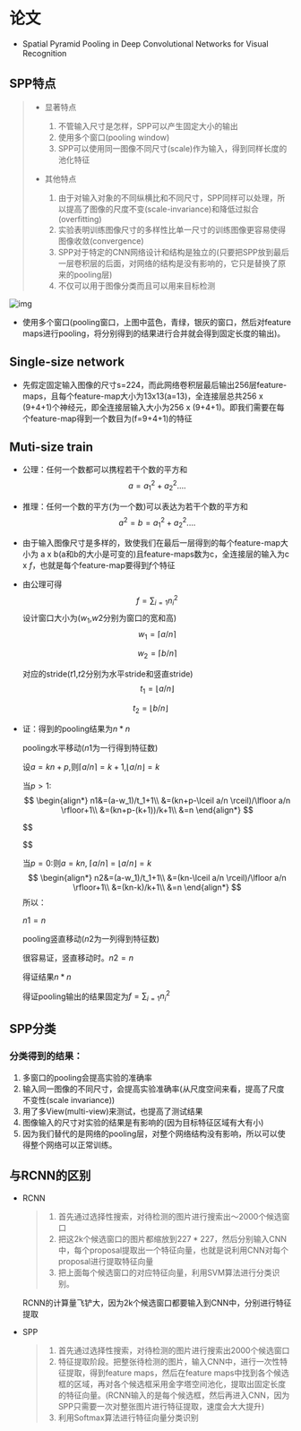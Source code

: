 # 论文

- Spatial Pyramid Pooling in Deep Convolutional Networks for Visual Recognition



## SPP特点

> - 显著特点
>   1. 不管输入尺寸是怎样，SPP可以产生固定大小的输出
>   2. 使用多个窗口(pooling window)
>   3. SPP可以使用同一图像不同尺寸(scale)作为输入，得到同样长度的池化特征
>
> - 其他特点
>   1. 由于对输入对象的不同纵横比和不同尺寸，SPP同样可以处理，所以提高了图像的尺度不变(scale-invariance)和降低过拟合(overfitting)
>   2. 实验表明训练图像尺寸的多样性比单一尺寸的训练图像更容易使得图像收敛(convergence)
>   3. SPP对于特定的CNN网络设计和结构是独立的(只要把SPP放到最后一层卷积层的后面，对网络的结构是没有影响的，它只是替换了原来的pooling层)
>   4. 不仅可以用于图像分类而且可以用来目标检测

![img](https://screenshotscdn.firefoxusercontent.com/images/d80118bd-9c92-416c-9c28-34e6e97bd8c6.png)

- 使用多个窗口(pooling窗口，上图中蓝色，青绿，银灰的窗口，然后对feature maps进行pooling，将分别得到的结果进行合并就会得到固定长度的输出)。

## Single-size network

- 先假定固定输入图像的尺寸s=224，而此网络卷积层最后输出256层feature-maps，且每个feature-map大小为13x13(a=13)，全连接层总共256 x (9+4+1)个神经元，即全连接层输入大小为256 x (9+4+1)。即我们需要在每个feature-map得到一个数目为(f=9+4+1)的特征

## Muti-size train

- 公理：任何一个数都可以携程若干个数的平方和
  $$
  a=a_1^2+a_2^2....
  $$



- 推理：任何一个数的平方(为一个数)可以表达为若干个数的平方和
  $$
  a^2=b=a_1^2+a_2^2....
  $$



- 由于输入图像尺寸是多样的，致使我们在最后一层得到的每个feature-map大小为   a x b(a和b的大小是可变的)且feature-maps数为c，全连接层的输入为c x $f$，也就是每个feature-map要得到$f$个特征

- 由公理可得
  $$
  f=\sum_{i=1} n_i^2
  $$
  设计窗口大小为($w_1$,$w2$分别为窗口的宽和高)
  $$
  w_1=\lceil a/n \rceil
  $$

  $$
  w_2=\lceil b/n \rceil
  $$

  对应的stride($t1$,$t2$分别为水平stride和竖直stride)
  $$
  t_1=\lfloor a/n \rfloor
  $$



$$
t_2=\lfloor b/n \rfloor
$$

- 证：得到的pooling结果为$n*n$

  pooling水平移动($n1$为一行得到特征数)

  设$a=kn+p$,则$\lceil a/n \rceil=k+1$,$\lfloor a/n \rfloor=k$

  当$p>1$:
  $$
  \begin{align*}
  n1&=(a-w_1)/t_1+1\\
  &=(kn+p-\lceil a/n \rceil)/\lfloor a/n \rfloor+1\\
  &=(kn+p-(k+1))/k+1\\
  &=n
  \end{align*}
  $$

  $$
  
  $$

  当$p=0$:则$a=kn$, $\lceil a/n \rceil=\lfloor a/n \rfloor=k$
  $$
  \begin{align*}
  n2&=(a-w_1)/t_1+1\\
  &=(kn-\lceil a/n \rceil)/\lfloor a/n \rfloor+1\\
  &=(kn-k)/k+1\\
  &=n
  \end{align*}
  $$
  所以：

  $n1=n$

  pooling竖直移动($n2$为一列得到特征数)

  很容易证，竖直移动时。$n2=n$

  得证结果$n*n$

  得证pooling输出的结果固定为$f=\sum_{i=1}n_i^2$

## SPP分类

### 分类得到的结果：

1. 多窗口的pooling会提高实验的准确率
2. 输入同一图像的不同尺寸，会提高实验准确率(从尺度空间来看，提高了尺度不变性(scale invariance))
3. 用了多View(multi-view)来测试，也提高了测试结果
4. 图像输入的尺寸对实验的结果是有影响的(因为目标特征区域有大有小)
5. 因为我们替代的是网络的pooling层，对整个网络结构没有影响，所以可以使得整个网络可以正常训练。



## 与RCNN的区别

- RCNN

  > 1. 首先通过选择性搜索，对待检测的图片进行搜索出～2000个候选窗口
  > 2. 把这2k个候选窗口的图片都缩放到$227*227$，然后分别输入CNN中，每个proposal提取出一个特征向量，也就是说利用CNN对每个proposal进行提取特征向量
  > 3. 把上面每个候选窗口的对应特征向量，利用SVM算法进行分类识别。

  RCNN的计算量飞铲大，因为2k个候选窗口都要输入到CNN中，分别进行特征提取

- SPP

  > 1. 首先通过选择性搜索，对待检测的图片进行搜索出2000个候选窗口
  > 2. 特征提取阶段。把整张待检测的图片，输入CNN中，进行一次性特征提取，得到feature maps，然后在feature maps中找到各个候选框的区域，再对各个候选框采用金字塔空间池化，提取出固定长度的特征向量。(RCNN输入的是每个候选框，然后再进入CNN，因为SPP只需要一次对整张图片进行特征提取，速度会大大提升)
  > 3. 利用Softmax算法进行特征向量分类识别
